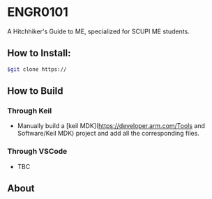 # ENGR0101
A Hitchhiker's Guide to ME, specialized for SCUPI ME students.
## How to Install:


```bash
$git clone https:// 
```
## How to Build

### Through Keil

* Manually build a [keil MDK](https://developer.arm.com/Tools and Software/Keil MDK) project and add all the corresponding files.

### Through VSCode

* TBC

## About

